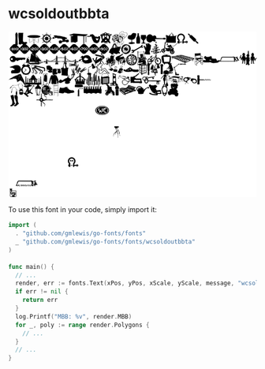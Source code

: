# wcsoldoutbbta

![wcsoldoutbbta](wcsoldoutbbta.png)

To use this font in your code, simply import it:

```go
import (
  . "github.com/gmlewis/go-fonts/fonts"
  _ "github.com/gmlewis/go-fonts/fonts/wcsoldoutbbta"
)

func main() {
  // ...
  render, err := fonts.Text(xPos, yPos, xScale, yScale, message, "wcsoldoutbbta", Center)
  if err != nil {
    return err
  }
  log.Printf("MBB: %v", render.MBB)
  for _, poly := range render.Polygons {
    // ...
  }
  // ...
}
```
